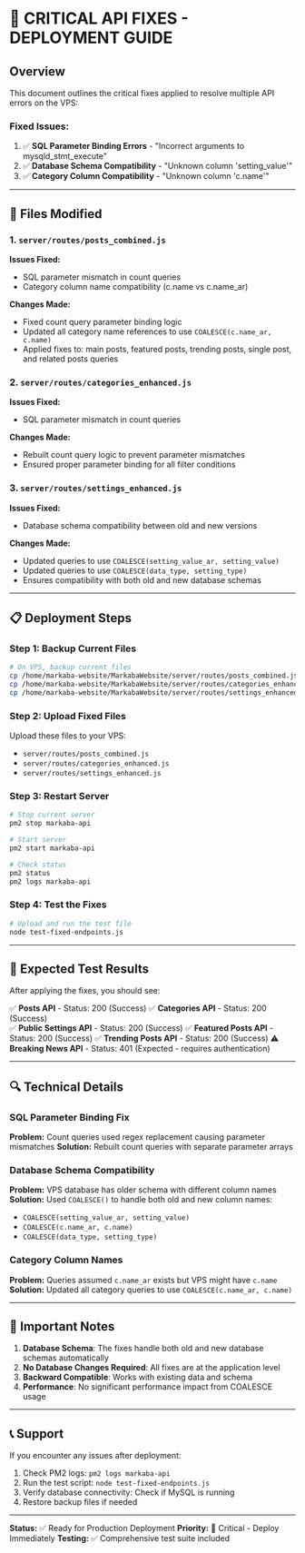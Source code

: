 # 🚨 CRITICAL API FIXES - DEPLOYMENT GUIDE

## Overview
This document outlines the critical fixes applied to resolve multiple API errors on the VPS:

### Fixed Issues:
1. ✅ **SQL Parameter Binding Errors** - "Incorrect arguments to mysqld_stmt_execute"
2. ✅ **Database Schema Compatibility** - "Unknown column 'setting_value'"
3. ✅ **Category Column Compatibility** - "Unknown column 'c.name'"

---

## 🔧 Files Modified

### 1. `server/routes/posts_combined.js`
**Issues Fixed:**
- SQL parameter mismatch in count queries
- Category column name compatibility (c.name vs c.name_ar)

**Changes Made:**
- Fixed count query parameter binding logic
- Updated all category name references to use `COALESCE(c.name_ar, c.name)`
- Applied fixes to: main posts, featured posts, trending posts, single post, and related posts queries

### 2. `server/routes/categories_enhanced.js`
**Issues Fixed:**
- SQL parameter mismatch in count queries

**Changes Made:**
- Rebuilt count query logic to prevent parameter mismatches
- Ensured proper parameter binding for all filter conditions

### 3. `server/routes/settings_enhanced.js`
**Issues Fixed:**
- Database schema compatibility between old and new versions

**Changes Made:**
- Updated queries to use `COALESCE(setting_value_ar, setting_value)`
- Updated queries to use `COALESCE(data_type, setting_type)`
- Ensures compatibility with both old and new database schemas

---

## 📋 Deployment Steps

### Step 1: Backup Current Files
```bash
# On VPS, backup current files
cp /home/markaba-website/MarkabaWebsite/server/routes/posts_combined.js /home/markaba-website/MarkabaWebsite/server/routes/posts_combined.js.backup
cp /home/markaba-website/MarkabaWebsite/server/routes/categories_enhanced.js /home/markaba-website/MarkabaWebsite/server/routes/categories_enhanced.js.backup
cp /home/markaba-website/MarkabaWebsite/server/routes/settings_enhanced.js /home/markaba-website/MarkabaWebsite/server/routes/settings_enhanced.js.backup
```

### Step 2: Upload Fixed Files
Upload these files to your VPS:
- `server/routes/posts_combined.js`
- `server/routes/categories_enhanced.js` 
- `server/routes/settings_enhanced.js`

### Step 3: Restart Server
```bash
# Stop current server
pm2 stop markaba-api

# Start server
pm2 start markaba-api

# Check status
pm2 status
pm2 logs markaba-api
```

### Step 4: Test the Fixes
```bash
# Upload and run the test file
node test-fixed-endpoints.js
```

---

## 🧪 Expected Test Results

After applying the fixes, you should see:

✅ **Posts API** - Status: 200 (Success)
✅ **Categories API** - Status: 200 (Success)  
✅ **Public Settings API** - Status: 200 (Success)
✅ **Featured Posts API** - Status: 200 (Success)
✅ **Trending Posts API** - Status: 200 (Success)
⚠️ **Breaking News API** - Status: 401 (Expected - requires authentication)

---

## 🔍 Technical Details

### SQL Parameter Binding Fix
**Problem:** Count queries used regex replacement causing parameter mismatches
**Solution:** Rebuilt count queries with separate parameter arrays

### Database Schema Compatibility
**Problem:** VPS database has older schema with different column names
**Solution:** Used `COALESCE()` to handle both old and new column names:
- `COALESCE(setting_value_ar, setting_value)`
- `COALESCE(c.name_ar, c.name)`
- `COALESCE(data_type, setting_type)`

### Category Column Names
**Problem:** Queries assumed `c.name_ar` exists but VPS might have `c.name`
**Solution:** Updated all category queries to use `COALESCE(c.name_ar, c.name)`

---

## 🚨 Important Notes

1. **Database Schema**: The fixes handle both old and new database schemas automatically
2. **No Database Changes Required**: All fixes are at the application level
3. **Backward Compatible**: Works with existing data and schema
4. **Performance**: No significant performance impact from COALESCE usage

---

## 📞 Support

If you encounter any issues after deployment:
1. Check PM2 logs: `pm2 logs markaba-api`
2. Run the test script: `node test-fixed-endpoints.js`
3. Verify database connectivity: Check if MySQL is running
4. Restore backup files if needed

---

**Status:** ✅ Ready for Production Deployment
**Priority:** 🚨 Critical - Deploy Immediately
**Testing:** ✅ Comprehensive test suite included